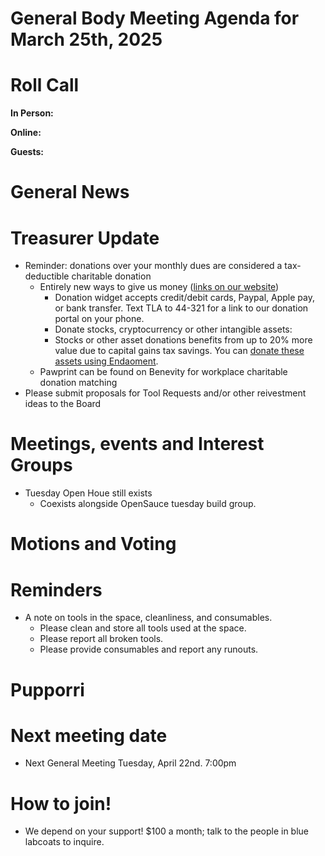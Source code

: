 # General Body Meeting Agenda for March 25th, 2025
# Roll Call
**In Person:**

**Online:**


**Guests:**


# General News


# Treasurer Update
- Reminder: donations over your monthly dues are considered a tax-deductible charitable donation
  - Entirely new ways to give us money ([links on our website](https://pawprintprototyping.org/pages/donate/))
    - Donation widget accepts credit/debit cards, Paypal, Apple pay, or bank transfer.  Text TLA to 44-321 for a link to our donation portal on your phone.
    - Donate stocks, cryptocurrency or other intangible assets:
    - Stocks or other asset donations benefits from up to 20% more value due to capital gains tax savings. You can [donate these assets using Endaoment](https://app.endaoment.org/orgs/84-4428024).
  - Pawprint can be found on Benevity for workplace charitable donation matching
- Please submit proposals for Tool Requests and/or other reivestment ideas to the Board


# Meetings, events and Interest Groups
- Tuesday Open Houe still exists
    - Coexists alongside OpenSauce tuesday build group.

# Motions and Voting

# Reminders
- A note on tools in the space, cleanliness, and consumables.
    - Please clean and store all tools used at the space.
    - Please report all broken tools.
    - Please provide consumables and report any runouts. 

# Pupporri 


# Next meeting date
- Next General Meeting Tuesday, April 22nd. 7:00pm

# How to join! 
- We depend on your support! $100 a month; talk to the people in blue labcoats to inquire. 
